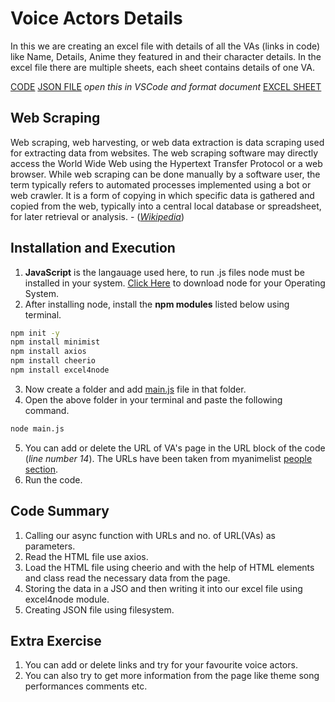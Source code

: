 # Voice Actors Details
In this we are creating an excel file with details of all the VAs (links in code) like Name, Details, Anime they featured in and their character details. In the excel file there are multiple sheets, each sheet contains details of one VA.

[CODE](https://github.com/madhur3u/JavaScript/blob/main/Web%20Scraping/VA%20List/main.js)
[JSON FILE](https://github.com/madhur3u/JavaScript/blob/main/Web%20Scraping/VA%20List/va.json) _open this in VSCode and format document_
[EXCEL SHEET](https://github.com/madhur3u/JavaScript/blob/main/Web%20Scraping/VA%20List/va.xls)
## Web Scraping
Web scraping, web harvesting, or web data extraction is data scraping used for extracting data from websites. The web scraping software may directly access the World Wide Web using the Hypertext Transfer Protocol or a web browser. While web scraping can be done manually by a software user, the term typically refers to automated processes implemented using a bot or web crawler. It is a form of copying in which specific data is gathered and copied from the web, typically into a central local database or spreadsheet, for later retrieval or analysis. - ([_Wikipedia_](https://en.wikipedia.org/wiki/Web_scraping))

## Installation and Execution

1. **JavaScript** is the langauage used here, to run .js files node must be installed in your system. [Click Here](https://nodejs.org/en/download/) to download node for your Operating System.   
3. After installing node, install the **npm modules** listed below using terminal.

```bash
npm init -y
npm install minimist
npm install axios
npm install cheerio
npm install excel4node
```
3. Now create a folder and add [main.js](https://github.com/madhur3u/JavaScript/blob/main/Web%20Scraping/VA%20List/main.js) file in that folder.
4. Open the above folder in your terminal and paste the following command.
```bash
node main.js
``` 
5. You can add or delete the URL of VA's page in the URL block of the code (*line number 14*). The URLs have been taken from myanimelist [people section](https://myanimelist.net/people.php).
6. Run the code.


## Code Summary
1. Calling our async function with URLs and no. of URL(VAs) as parameters.
2. Read the HTML file use axios.
3. Load the HTML file using cheerio and with the help of HTML elements and class read the necessary data from the page.
4. Storing the data in a JSO and then writing it into our excel file using excel4node module.
5. Creating JSON file using filesystem.

## Extra Exercise
1. You can add or delete links and try for your favourite voice actors.
2. You can also try to get more information from the page like theme song performances comments etc.
